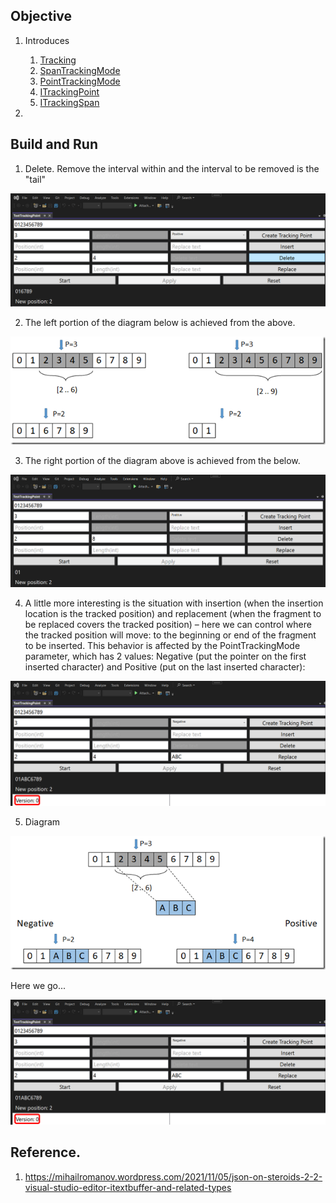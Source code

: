 ## Objective

1. Introduces
   1. [Tracking](https://learn.microsoft.com/en-us/dotnet/api/microsoft.visualstudio.text.tracking)
   2. [SpanTrackingMode](https://learn.microsoft.com/en-us/dotnet/api/microsoft.visualstudio.text.spantrackingmode)
   3. [PointTrackingMode](https://learn.microsoft.com/en-us/dotnet/api/microsoft.visualstudio.text.pointtrackingmode)
   4. [ITrackingPoint](https://learn.microsoft.com/en-us/dotnet/api/microsoft.visualstudio.text.itrackingpoint)
   5. [ITrackingSpan](https://learn.microsoft.com/en-us/dotnet/api/microsoft.visualstudio.text.itrackingspan)

2. 



## Build and Run

1. Delete. Remove the interval within and the interval to be removed is the "tail" 

![Middle](Images/50_50_MiddleDeleteTrackingPoint.png)

2. The left portion of the diagram below is achieved from the above.

![Here we ](..\221500-TextBufferIntro\Images\66_50_Tail.png)

3. The right portion of the diagram above is achieved from the below.

![Tail](Images/51_50_TailDeleteTrackingPoint.png)

4. A little more interesting is the situation with insertion (when the insertion location is the tracked position) and replacement (when the fragment to be replaced covers the tracked position) – here we can control where the tracked position will move: to the beginning or end of the fragment to be inserted. This behavior is affected by the PointTrackingMode parameter, which has 2 values: Negative (put the pointer on the first inserted character) and Positive (put on the last inserted character): 

![Negtive Tracking Point Insertion](Images/52_50_NegtiveTrackingPointInsertion.png)

5. Diagram

![Point Tracking Mode](..\221500-TextBufferIntro\Images\67_50_PointTrakingMode.png)

Here we go...

![Positive Tracking Point Insertion](Images/52_50_NegtiveTrackingPointInsertion.png)

## Reference.

1. https://mihailromanov.wordpress.com/2021/11/05/json-on-steroids-2-2-visual-studio-editor-itextbuffer-and-related-types


